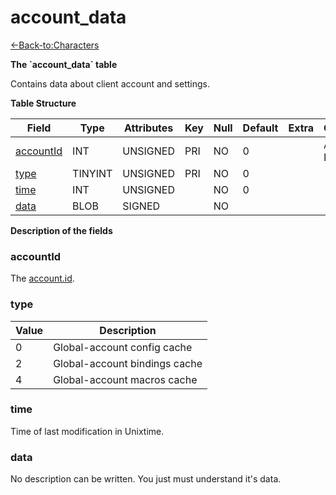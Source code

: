 # account\_data

[<-Back-to:Characters](database-characters)

**The \`account\_data\` table**

Contains data about client account and settings.

**Table Structure**

| Field          | Type    | Attributes | Key | Null | Default | Extra | Comment            |
| -------------- | ------- | ---------- | --- | ---- | ------- | ----- | ------------------ |
| [accountId][1] | INT     | UNSIGNED   | PRI | NO   | 0       |       | Account Identifier |
| [type][2]      | TINYINT | UNSIGNED   | PRI | NO   | 0       |       |                    |
| [time][3]      | INT     | UNSIGNED   |     | NO   | 0       |       |                    |
| [data][4]      | BLOB    | SIGNED     |     | NO   |         |       |                    |

[1]: #accountid
[2]: #type
[3]: #time
[4]: #data

**Description of the fields**

### accountId

The [account.id](auth/account#id).

### type

| Value | Description                   |
| ----- | ----------------------------- |
| 0     | Global-account config cache   |
| 2     | Global-account bindings cache |
| 4     | Global-account macros cache   |

### time

Time of last modification in Unixtime.

### data

No description can be written. You just must understand it's data.
